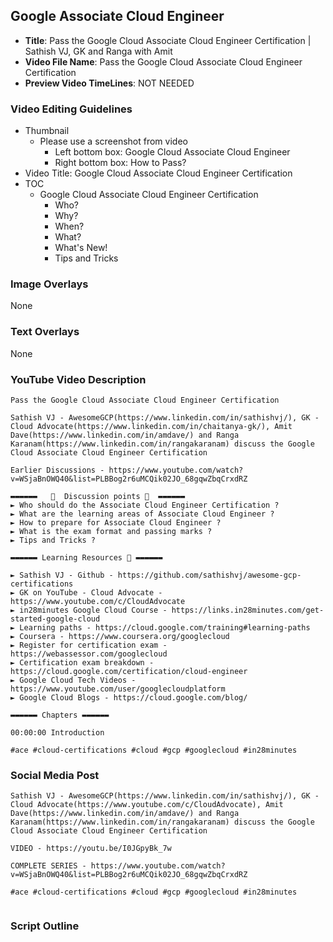 ##  Google Associate Cloud Engineer

- **Title**: Pass the Google Cloud Associate Cloud Engineer Certification | Sathish VJ, GK and Ranga with Amit
- **Video File Name**: Pass the Google Cloud Associate Cloud Engineer Certification
- **Preview Video TimeLines**: NOT NEEDED

### Video Editing Guidelines

- Thumbnail 
	- Please use a screenshot from video
		- Left bottom box: Google Cloud Associate Cloud Engineer
		- Right bottom box: How to Pass?
- Video Title: Google Cloud Associate Cloud Engineer Certification
- TOC
	- Google Cloud Associate Cloud Engineer Certification
		- Who?
		- Why?
		- When?
		- What?
		- What's New!
		- Tips and Tricks

### Image Overlays

None

### Text Overlays

None

### YouTube Video Description

```
Pass the Google Cloud Associate Cloud Engineer Certification

Sathish VJ - AwesomeGCP(https://www.linkedin.com/in/sathishvj/), GK - Cloud Advocate(https://www.linkedin.com/in/chaitanya-gk/), Amit Dave(https://www.linkedin.com/in/amdave/) and Ranga Karanam(https://www.linkedin.com/in/rangakaranam) discuss the Google Cloud Associate Cloud Engineer Certification

Earlier Discussions - https://www.youtube.com/watch?v=WSjaBnOWQ40&list=PLBBog2r6uMCQik02JO_68gqwZbqCrxdRZ

▬▬▬▬▬▬   💎  Discussion points 💎  ▬▬▬▬▬▬ 
► Who should do the Associate Cloud Engineer Certification ?
► What are the learning areas of Associate Cloud Engineer ?
► How to prepare for Associate Cloud Engineer ? 
► What is the exam format and passing marks ?
► Tips and Tricks ?

▬▬▬▬▬▬ Learning Resources 🔗 ▬▬▬▬▬▬ 

► Sathish VJ - Github - https://github.com/sathishvj/awesome-gcp-certifications
► GK on YouTube - Cloud Advocate - https://www.youtube.com/c/CloudAdvocate
► in28minutes Google Cloud Course - https://links.in28minutes.com/get-started-google-cloud
► Learning paths - https://cloud.google.com/training#learning-paths
► Coursera - https://www.coursera.org/googlecloud
► Register for certification exam - https://webassessor.com/googlecloud
► Certification exam breakdown - https://cloud.google.com/certification/cloud-engineer
► Google Cloud Tech Videos - https://www.youtube.com/user/googlecloudplatform
► Google Cloud Blogs - https://cloud.google.com/blog/

▬▬▬▬▬▬ Chapters ▬▬▬▬▬▬ 

00:00:00 Introduction

#ace #cloud-certifications #cloud #gcp #googlecloud #in28minutes

```

### Social Media Post

```
Sathish VJ - AwesomeGCP(https://www.linkedin.com/in/sathishvj/), GK - Cloud Advocate(https://www.youtube.com/c/CloudAdvocate), Amit Dave(https://www.linkedin.com/in/amdave/) and Ranga Karanam(https://www.linkedin.com/in/rangakaranam) discuss the Google Cloud Associate Cloud Engineer Certification

VIDEO - https://youtu.be/I0JGpyBk_7w

COMPLETE SERIES - https://www.youtube.com/watch?v=WSjaBnOWQ40&list=PLBBog2r6uMCQik02JO_68gqwZbqCrxdRZ

#ace #cloud-certifications #cloud #gcp #googlecloud #in28minutes


```

### Script Outline

```
```
